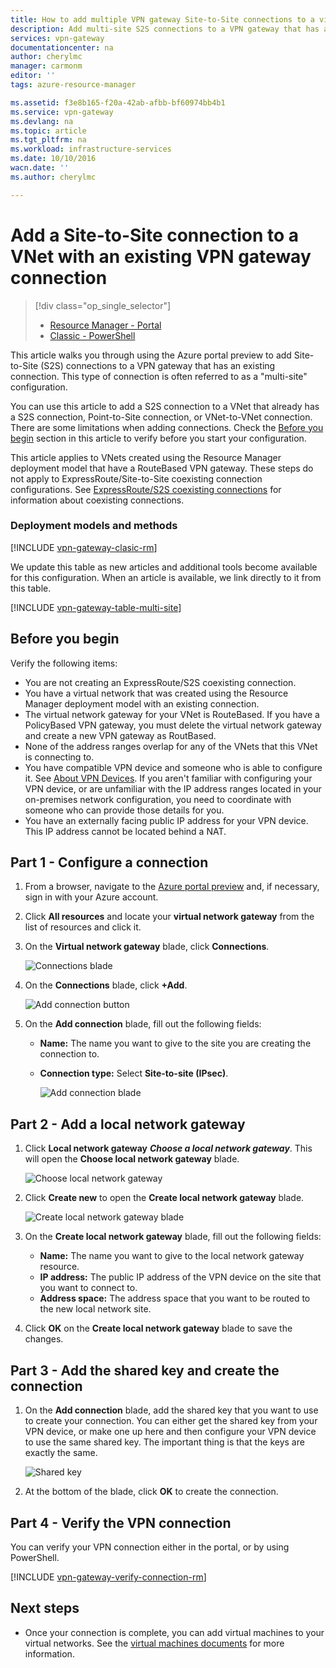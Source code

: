 ```yaml
---
title: How to add multiple VPN gateway Site-to-Site connections to a virtual network for the Resource Manager deployment model using the Azure portal preview | Azure
description: Add multi-site S2S connections to a VPN gateway that has an existing connection
services: vpn-gateway
documentationcenter: na
author: cherylmc
manager: carmonm
editor: ''
tags: azure-resource-manager

ms.assetid: f3e8b165-f20a-42ab-afbb-bf60974bb4b1
ms.service: vpn-gateway
ms.devlang: na
ms.topic: article
ms.tgt_pltfrm: na
ms.workload: infrastructure-services
ms.date: 10/10/2016
wacn.date: ''
ms.author: cherylmc

---
```

# Add a Site-to-Site connection to a VNet with an existing VPN gateway connection
> [!div class="op_single_selector"]
> * [Resource Manager - Portal](vpn-gateway-howto-multi-site-to-site-resource-manager-portal.md)
> * [Classic - PowerShell](vpn-gateway-multi-site.md)
> 
> 

This article walks you through using the Azure portal preview to add Site-to-Site (S2S) connections to a VPN gateway that has an existing connection. This type of connection is often referred to as a "multi-site" configuration. 

You can use this article to add a S2S connection to a VNet that already has a S2S connection, Point-to-Site connection, or VNet-to-VNet connection. There are some limitations when adding connections. Check the [Before you begin](#before) section in this article to verify before you start your configuration. 

This article applies to VNets created using the Resource Manager deployment model that have a RouteBased VPN gateway. These steps do not apply to ExpressRoute/Site-to-Site coexisting connection configurations. See [ExpressRoute/S2S coexisting connections](../expressroute/expressroute-howto-coexist-resource-manager.md) for information about coexisting connections.

### Deployment models and methods
[!INCLUDE [vpn-gateway-clasic-rm](../../includes/vpn-gateway-classic-rm-include.md)]

We update this table as new articles and additional tools become available for this configuration. When an article is available, we link directly to it from this table.

[!INCLUDE [vpn-gateway-table-multi-site](../../includes/vpn-gateway-table-multisite-include.md)]

## <a name="before"></a>Before you begin
Verify the following items:

* You are not creating an ExpressRoute/S2S coexisting connection.
* You have a virtual network that was created using the Resource Manager deployment model with an existing connection.
* The virtual network gateway for your VNet is RouteBased. If you have a PolicyBased VPN gateway, you must delete the virtual network gateway and create a new VPN gateway as RoutBased.
* None of the address ranges overlap for any of the VNets that this VNet is connecting to.
* You have compatible VPN device and someone who is able to configure it. See [About VPN Devices](vpn-gateway-about-vpn-devices.md). If you aren't familiar with configuring your VPN device, or are unfamiliar with the IP address ranges located in your on-premises network configuration, you need to coordinate with someone who can provide those details for you.
* You have an externally facing public IP address for your VPN device. This IP address cannot be located behind a NAT.

## <a name="part1"></a>Part 1 - Configure a connection
1. From a browser, navigate to the [Azure portal preview](http://portal.azure.cn) and, if necessary, sign in with your Azure account.
2. Click **All resources** and locate your **virtual network gateway** from the list of resources and click it.
3. On the **Virtual network gateway** blade, click **Connections**.

    ![Connections blade](./media/vpn-gateway-howto-multi-site-to-site-resource-manager-portal/connectionsblade.png "Connections blade")<br>
4. On the **Connections** blade, click **+Add**.

    ![Add connection button](./media/vpn-gateway-howto-multi-site-to-site-resource-manager-portal/addbutton.png "Add connection button")<br>
5. On the **Add connection** blade, fill out the following fields:

    * **Name:** The name you want to give to the site you are creating the connection to.
    * **Connection type:** Select **Site-to-site (IPsec)**.

        ![Add connection blade](./media/vpn-gateway-howto-multi-site-to-site-resource-manager-portal/addconnectionblade.png "Add connection blade")<br>

## <a name="part2"></a>Part 2 - Add a local network gateway
1. Click **Local network gateway** ***Choose a local network gateway***. This will open the **Choose local network gateway** blade.

    ![Choose local network gateway](./media/vpn-gateway-howto-multi-site-to-site-resource-manager-portal/chooselng.png "Choose local network gateway")<br>
2. Click **Create new** to open the **Create local network gateway** blade.

    ![Create local network gateway blade](./media/vpn-gateway-howto-multi-site-to-site-resource-manager-portal/createlngblade.png "Create local network gateway")<br>
3. On the **Create local network gateway** blade, fill out the following fields:

    * **Name:** The name you want to give to the local network gateway resource.
    * **IP address:** The public IP address of the VPN device on the site that you want to connect to.
    * **Address space:** The address space that you want to be routed to the new local network site.
4. Click **OK** on the **Create local network gateway** blade to save the changes.

## <a name="part3"></a>Part 3 - Add the shared key and create the connection
1. On the **Add connection** blade, add the shared key that you want to use to create your connection. You can either get the shared key from your VPN device, or make one up here and then configure your VPN device to use the same shared key. The important thing is that the keys are exactly the same.

    ![Shared key](./media/vpn-gateway-howto-multi-site-to-site-resource-manager-portal/sharedkey.png "Shared key")<br>
2. At the bottom of the blade, click **OK** to create the connection.

## <a name="part4"></a>Part 4 - Verify the VPN connection
You can verify your VPN connection either in the portal, or by using PowerShell.

[!INCLUDE [vpn-gateway-verify-connection-rm](../../includes/vpn-gateway-verify-connection-rm-include.md)]

## Next steps
* Once your connection is complete, you can add virtual machines to your virtual networks. See the [virtual machines documents](/virtual-machines/) for more information.
